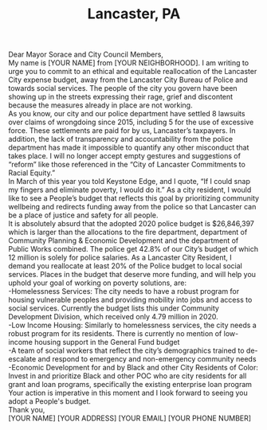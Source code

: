 ---
title: "Lancaster, PA"
permalink: "/lancaster"
name: "Letter to Mayor and City Council"
city: "Lancaster"
state: "PA"
layout: "email"
recipients:
- bburkholder@cityoflancasterpa.com
- astrazzo@cityoflancasterpa.com
- GeorgeL@co.lancaster.pa.us
- bhurter@co.lancaster.pa.us
- ismithwadeel@cityoflancasterpa.com
- jarroyo@cityoflancasterpa.com
- abakay@cityoflancasterpa.com
- fcraig@cityoflancasterpa.com
- jdiaz@cityoflancasterpa.com
- xgarciamolina@cityoflancasterpa.com
- psoto@cityoflancasterpa.com
- dsorace@cityoflancasterpa.com
- bharris@cityoflancasterpa.com
- scampbell@cityoflancaster.com
- jeking@cityoflancasterpa.com
subject: "[INSERT UNIQUE SUBJECT LINE]"
body: |-
  Dear Mayor Sorace and City Council Members,

  My name is [YOUR NAME] from [YOUR NEIGHBORHOOD]. I am writing to urge you to commit to an ethical and equitable reallocation of the Lancaster City expense budget, away from the Lancaster City Bureau of Police and towards social services. The people of the city you govern have been showing up in the streets expressing their rage, grief and discontent because the measures already in place are not working.

  As you know, our city and our police department have settled 8 lawsuits over claims of wrongdoing since 2015, including 5 for the use of excessive force. These settlements are paid for by us, Lancaster’s taxpayers. In addition, the lack of transparency and accountability from the police department has made it impossible to quantify any other misconduct that takes place. I will no longer accept empty gestures and suggestions of “reform” like those referenced in the “City of Lancaster Commitments to Racial Equity.”

  In March of this year you told Keystone Edge, and I quote, “If I could snap my fingers and eliminate poverty, I would do it.” As a city resident, I would like to see a People’s budget that reflects this goal by prioritizing community wellbeing and redirects funding away from the police so that Lancaster can be a place of justice and safety for all people.

  It is absolutely absurd that the adopted 2020 police budget is $26,846,397 which is larger than the allocations to the fire department, department of Community Planning & Economic Development and the department of Public Works combined. The police get 42.8% of our City’s budget of which 12 million is solely for police salaries. As a Lancaster City Resident, I demand you reallocate at least 20% of the Police budget to local social services. Places in the budget that deserve more funding, and will help you uphold your goal of working on poverty solutions, are:

  -Homelessness Services: The city needs to have a robust program for housing vulnerable peoples and providing mobility into jobs and access to social services. Currently the budget lists this under Community Development Division, which received only 4.79 million in 2020.

  -Low Income Housing: Similarly to homelessness services, the city needs a robust program for its residents. There is currently no mention of low-income housing support in the General Fund budget

  -A team of social workers that reflect the city’s demographics trained to de-escalate and respond to emergency and non-emergency community needs

  -Economic Development for and by Black and other City Residents of Color: Invest in and prioritize Black and other POC who are city residents for all grant and loan programs, specifically the existing enterprise loan program

  Your action is imperative in this moment and I look forward to seeing you adopt a People's budget.

  Thank you,

  [YOUR NAME]
  [YOUR ADDRESS]
  [YOUR EMAIL]
  [YOUR PHONE NUMBER]
---